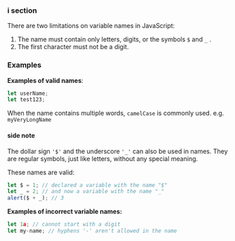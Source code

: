 
### i section

There are two limitations on variable names in JavaScript:
1. The name must contain only letters, digits, or the symbols `$` and `_` .
2. The first character must not be a digit.

### Examples

**Examples of valid names**:

```js
let userName;
let test123;
```

When the name contains multiple words, `camelCase` is commonly
used. e.g. `myVeryLongName`


#### side note

The dollar sign `'$'` and the underscore `'_'` can also be used in names. They are regular symbols, just like letters, without any special meaning.

These names are valid:

```js
let $ = 1; // declared a variable with the name "$"
let _ = 2; // and now a variable with the name "_"
alert($ + _); // 3
```


**Examples of incorrect variable names:**

```js
let 1a; // cannot start with a digit
let my-name; // hyphens '-' aren't allowed in the name
```

